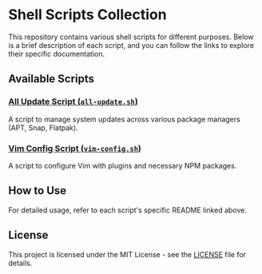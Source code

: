 # Shell Scripts Collection

This repository contains various shell scripts for different purposes. Below is a brief description of each script, and you can follow the links to explore their specific documentation.

## Available Scripts

### [All Update Script (`all-update.sh`)](all-update/README.md)
A script to manage system updates across various package managers (APT, Snap, Flatpak). 

### [Vim Config Script (`vim-config.sh`)](vim-config/README.md)
A script to configure Vim with plugins and necessary NPM packages.


## How to Use

For detailed usage, refer to each script's specific README linked above.

## License

This project is licensed under the MIT License - see the [LICENSE](LICENSE.txt) file for details.

